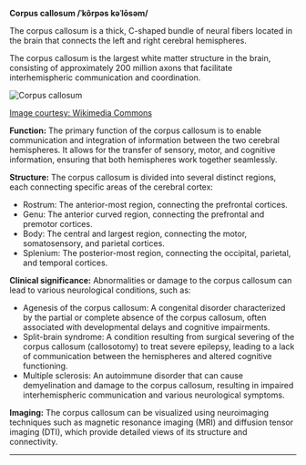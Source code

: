 **Corpus callosum
/ˈkôrpəs kəˈlōsəm/**

The corpus callosum is a thick, C-shaped bundle of neural fibers located in the brain that connects the left and right cerebral hemispheres.

The corpus callosum is the largest white matter structure in the brain, consisting of approximately 200 million axons that facilitate interhemispheric communication and coordination.

![Corpus callosum](https://upload.wikimedia.org/wikipedia/commons/6/60/Corpus_callosum.png)

[Image courtesy: Wikimedia Commons](https://commons.wikimedia.org/wiki/File:Corpus_callosum.png)

**Function:** The primary function of the corpus callosum is to enable communication and integration of information between the two cerebral hemispheres. It allows for the transfer of sensory, motor, and cognitive information, ensuring that both hemispheres work together seamlessly.

**Structure:** The corpus callosum is divided into several distinct regions, each connecting specific areas of the cerebral cortex:
- Rostrum: The anterior-most region, connecting the prefrontal cortices.
- Genu: The anterior curved region, connecting the prefrontal and premotor cortices.
- Body: The central and largest region, connecting the motor, somatosensory, and parietal cortices.
- Splenium: The posterior-most region, connecting the occipital, parietal, and temporal cortices.

**Clinical significance:** Abnormalities or damage to the corpus callosum can lead to various neurological conditions, such as:
- Agenesis of the corpus callosum: A congenital disorder characterized by the partial or complete absence of the corpus callosum, often associated with developmental delays and cognitive impairments.
- Split-brain syndrome: A condition resulting from surgical severing of the corpus callosum (callosotomy) to treat severe epilepsy, leading to a lack of communication between the hemispheres and altered cognitive functioning.
- Multiple sclerosis: An autoimmune disorder that can cause demyelination and damage to the corpus callosum, resulting in impaired interhemispheric communication and various neurological symptoms.

**Imaging:** The corpus callosum can be visualized using neuroimaging techniques such as magnetic resonance imaging (MRI) and diffusion tensor imaging (DTI), which provide detailed views of its structure and connectivity.

---
